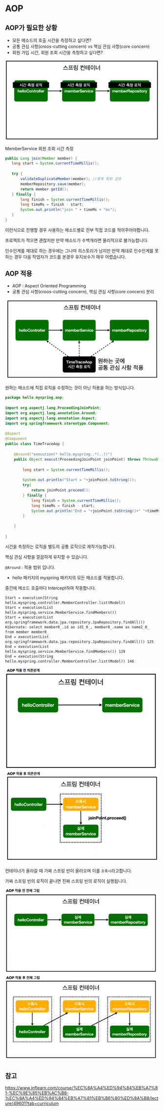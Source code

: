 # AOP

## AOP가 필요한 상황

 - 모든 메소드의 호출 시간을 측정하고 싶다면?
 - 공통 관심 사항(croos-cutting concern) vs 핵심 관심 사항(core concern)
 - 회원 가입 시간, 회원 조회 시간을 측정하고 싶다면?

 <img src="../../iamges/aop_spring_container.png" />

 MemberService 회원 조회 시간 측정

 ```java
 public Long join(Member member) {
    long start = System.currentTimeMillis();

    try {
        validateDuplicateMember(member); //중복 회원 검증
        memberRepository.save(member);
        return member.getId();
    } finally {
        long finish = System.currentTimeMillis();
        long timeMs = finish - start;
        System.out.println("join " + timeMs + "ms");
    }
 }
 ```

 이런식으로 진행할 경우 사용하는 메소드별로 전부 직접 코드를 적어주어야합니다.

 프로젝트가 적으면 괜찮지만 만약 메소드가 수백개라면 물리적으로 불가능합니다.

 인수인계를 제대로 하는 경우에는 그나마 히스토리가 남지만 만약 제대로 인수인계를 못하는 경우 다음 작업자가 코드를 본경우 유지보수가 매우 어렵습니다.

## AOP 적용

 - AOP : Aspect Oriented Programming
 - 공통 관심 사항(croos-cutting concern), 핵심 관심 사항(core concern) 분리

 <img src="../../iamges/aop_spring_container_apply.png" />

 원하는 메소드에 직접 로직을 수정하는 것이 아닌 적용을 하는 방식입니다.

```java
package hello.myspring.aop;

import org.aspectj.lang.ProceedingJoinPoint;
import org.aspectj.lang.annotation.Around;
import org.aspectj.lang.annotation.Aspect;
import org.springframework.stereotype.Component;

@Aspect
@Component
public class TimeTraceAop {

    @Around("execution(* hello.myspring..*(..))")
    public Object execut(ProceedingJoinPoint joinPoint) throws Throwable{

        long start = System.currentTimeMillis();

        System.out.println("Start = "+joinPoint.toString());
        try{
            return joinPoint.proceed();
        } finally {
            long finish = System.currentTimeMillis();
            long timeMs = finish - start;
            System.out.println("End = "+joinPoint.toString()+" "+timeMs);
        }

    }

}
```
시간을 측정하는 로직을 별도의 공통 로직으로 제작가능합니다.

핵심 관심 사항을 깔끔하게 유지할 수 있습니다.

`@Around` : 적용 범위 입니다. 
 - hello 패키지의 myspring 패키지의 모든 메소드를 적용합니다.

중간에 메소드 호출마다 Intercept하여 작동합니다.

```log
Start = execution(String hello.myspring.controller.MemberController.list(Model))
Start = execution(List hello.myspring.service.MemberService.findMembers())
Start = execution(List org.springframework.data.jpa.repository.JpaRepository.findAll())
Hibernate: select member0_.id as id1_0_, member0_.name as name2_0_ from member member0_
End = execution(List org.springframework.data.jpa.repository.JpaRepository.findAll()) 125
End = execution(List hello.myspring.service.MemberService.findMembers()) 129
End = execution(String hello.myspring.controller.MemberController.list(Model)) 146
 ```

<img src="../../iamges/aop_spring_dependency.png" />

컨테이너가 올라갈 때 가짜 스프링 빈이 올라오며 이를 `프록시`라고합니다.

가짜 스프링 빈의 로직이 끝나면 진짜 스프링 빈의 로직이 실행됩니다.

<img src="../../iamges/aop_spring_dependency_all.png" />

## 참고

https://www.inflearn.com/course/%EC%8A%A4%ED%94%84%EB%A7%81-%EC%9E%85%EB%AC%B8-%EC%8A%A4%ED%94%84%EB%A7%81%EB%B6%80%ED%8A%B8/lecture/49601?tab=curriculum
